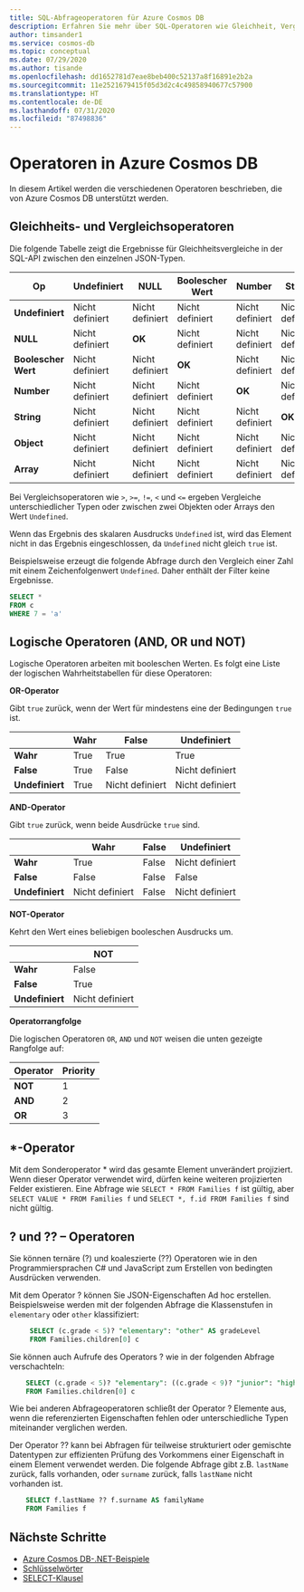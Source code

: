 ```yaml
---
title: SQL-Abfrageoperatoren für Azure Cosmos DB
description: Erfahren Sie mehr über SQL-Operatoren wie Gleichheit, Vergleich und logische Operatoren, die von Azure Cosmos DB unterstützt werden.
author: timsander1
ms.service: cosmos-db
ms.topic: conceptual
ms.date: 07/29/2020
ms.author: tisande
ms.openlocfilehash: dd1652781d7eae8beb400c52137a8f16891e2b2a
ms.sourcegitcommit: 11e2521679415f05d3d2c4c49858940677c57900
ms.translationtype: HT
ms.contentlocale: de-DE
ms.lasthandoff: 07/31/2020
ms.locfileid: "87498836"
---
```

# <a name="operators-in-azure-cosmos-db"></a>Operatoren in Azure Cosmos DB

In diesem Artikel werden die verschiedenen Operatoren beschrieben, die von Azure Cosmos DB unterstützt werden.

## <a name="equality-and-comparison-operators"></a>Gleichheits- und Vergleichsoperatoren

Die folgende Tabelle zeigt die Ergebnisse für Gleichheitsvergleiche in der SQL-API zwischen den einzelnen JSON-Typen.

| **Op** | **Undefiniert** | **NULL** | **Boolescher Wert** | **Number** | **String** | **Object** | **Array** |
|---|---|---|---|---|---|---|---|
| **Undefiniert** | Nicht definiert | Nicht definiert | Nicht definiert | Nicht definiert | Nicht definiert | Nicht definiert | Nicht definiert |
| **NULL** | Nicht definiert | **OK** | Nicht definiert | Nicht definiert | Nicht definiert | Nicht definiert | Nicht definiert |
| **Boolescher Wert** | Nicht definiert | Nicht definiert | **OK** | Nicht definiert | Nicht definiert | Nicht definiert | Nicht definiert |
| **Number** | Nicht definiert | Nicht definiert | Nicht definiert | **OK** | Nicht definiert | Nicht definiert | Nicht definiert |
| **String** | Nicht definiert | Nicht definiert | Nicht definiert | Nicht definiert | **OK** | Nicht definiert | Nicht definiert |
| **Object** | Nicht definiert | Nicht definiert | Nicht definiert | Nicht definiert | Nicht definiert | **OK** | Nicht definiert |
| **Array** | Nicht definiert | Nicht definiert | Nicht definiert | Nicht definiert | Nicht definiert | Nicht definiert | **OK** |

Bei Vergleichsoperatoren wie `>`, `>=`, `!=`, `<` und `<=` ergeben Vergleiche unterschiedlicher Typen oder zwischen zwei Objekten oder Arrays den Wert `Undefined`.  

Wenn das Ergebnis des skalaren Ausdrucks `Undefined` ist, wird das Element nicht in das Ergebnis eingeschlossen, da `Undefined` nicht gleich `true` ist.

Beispielsweise erzeugt die folgende Abfrage durch den Vergleich einer Zahl mit einem Zeichenfolgenwert `Undefined`. Daher enthält der Filter keine Ergebnisse.

```sql
SELECT *
FROM c
WHERE 7 = 'a'
```

## <a name="logical-and-or-and-not-operators"></a>Logische Operatoren (AND, OR und NOT)

Logische Operatoren arbeiten mit booleschen Werten. Es folgt eine Liste der logischen Wahrheitstabellen für diese Operatoren:

**OR-Operator**

Gibt `true` zurück, wenn der Wert für mindestens eine der Bedingungen `true` ist.

|  | **Wahr** | **False** | **Undefiniert** |
| --- | --- | --- | --- |
| **Wahr** |True |True |True |
| **False** |True |False |Nicht definiert |
| **Undefiniert** |True |Nicht definiert |Nicht definiert |

**AND-Operator**

Gibt `true` zurück, wenn beide Ausdrücke `true` sind.

|  | **Wahr** | **False** | **Undefiniert** |
| --- | --- | --- | --- |
| **Wahr** |True |False |Nicht definiert |
| **False** |False |False |False |
| **Undefiniert** |Nicht definiert |False |Nicht definiert |

**NOT-Operator**

Kehrt den Wert eines beliebigen booleschen Ausdrucks um.

|  | **NOT** |
| --- | --- |
| **Wahr** |False |
| **False** |True |
| **Undefiniert** |Nicht definiert |

**Operatorrangfolge**

Die logischen Operatoren `OR`, `AND` und `NOT` weisen die unten gezeigte Rangfolge auf:

| **Operator** | **Priority** |
| --- | --- |
| **NOT** |1 |
| **AND** |2 |
| **OR** |3 |

## <a name="-operator"></a>*-Operator

Mit dem Sonderoperator * wird das gesamte Element unverändert projiziert. Wenn dieser Operator verwendet wird, dürfen keine weiteren projizierten Felder existieren. Eine Abfrage wie `SELECT * FROM Families f` ist gültig, aber `SELECT VALUE * FROM Families f` und `SELECT *, f.id FROM Families f` sind nicht gültig.

## <a name="-and--operators"></a>? und ?? – Operatoren

Sie können ternäre (?) und koaleszierte (??) Operatoren wie in den Programmiersprachen C# und JavaScript zum Erstellen von bedingten Ausdrücken verwenden.

Mit dem Operator ? können Sie JSON-Eigenschaften Ad hoc erstellen. Beispielsweise werden mit der folgenden Abfrage die Klassenstufen in `elementary` oder `other` klassifiziert:

```sql
     SELECT (c.grade < 5)? "elementary": "other" AS gradeLevel
     FROM Families.children[0] c
```

Sie können auch Aufrufe des Operators ? wie in der folgenden Abfrage verschachteln: 

```sql
    SELECT (c.grade < 5)? "elementary": ((c.grade < 9)? "junior": "high") AS gradeLevel
    FROM Families.children[0] c
```

Wie bei anderen Abfrageoperatoren schließt der Operator ? Elemente aus, wenn die referenzierten Eigenschaften fehlen oder unterschiedliche Typen miteinander verglichen werden.

Der Operator ?? kann bei Abfragen für teilweise strukturiert oder gemischte Datentypen zur effizienten Prüfung des Vorkommens einer Eigenschaft in einem Element verwendet werden. Die folgende Abfrage gibt z.B. `lastName` zurück, falls vorhanden, oder `surname` zurück, falls `lastName` nicht vorhanden ist.

```sql
    SELECT f.lastName ?? f.surname AS familyName
    FROM Families f
```

## <a name="next-steps"></a>Nächste Schritte

- [Azure Cosmos DB-.NET-Beispiele](https://github.com/Azure/azure-cosmos-dotnet-v3)
- [Schlüsselwörter](sql-query-keywords.md)
- [SELECT-Klausel](sql-query-select.md)
